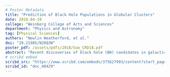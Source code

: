 ```yaml
---
# Poster Metadata
title: "Prediction of Black Hole Populations in Globular Clusters"
date: 2018-04-10
college: "Weinberg College of Arts and Sciences"
department: "Physics and Astronomy"
tag: [Physical Sciences]
authors: "Newlin Weatherford, et al."
doi: "10.21985/N20Q3W"
poster_pdf: /assets/pdfs/2018/Suo_CRD18.pdf
abstract: "Recent discoveries of black hole (BH) candidates in galactic and extragalactic globular clusters (GCs) have ignited interest in understanding how BHs dynamically evolve in a GC and the number of BHs (NBH) that may still be retained by today's GCs. Numerical models show that even if stellar-mass BHs are retained in today's GCs, they are typically in configurations that are not directly detectable. We show that a suitably defined measure of mass segregation (DELTA) between, e.g., giants and low-mass main-sequence stars, can be an effective probe to indirectly estimate NBH in a GC aided by calibrations from numerical models. Using numerical models including all relevant physics we first show that NBH is strongly anticorrelated with DELTA between giant stars and low-mass main-sequence stars. We apply the distributions of DELTA vs NBH obtained from models to three Milky Way GCs (47 Tuc, M 10, and M 22) known to contain stellar-mass BH candidates. For each GC, we calculate DELTA using publicly available ACS survey data taken by the Hubble space telescope. Using these observed DELTA and distributions of DELTA vs NBH from models as calibration, we predict distributions for NBH expected to be retained in these GCs. For 47 Tuc, M 10, and M 22, our predicted distributions peak at NBH ~ 8, 15, and 40, whereas, within the 2-sigma confidence level, NBH can be up to ~ 100, 50, and 200, respectively."
# scribd embed
scribd_src: "https://www.scribd.com/embeds/375627993/content?start_page=1&view_mode=scroll&access_key=key-pnItqmTuklptjsDvnyFl&show_recommendations=false"
scribd_id: "doc_48429"
---
```

